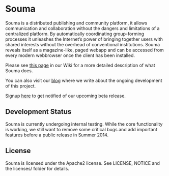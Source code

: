 # Souma


Souma is a distributed publishing and community platform, it allows communication and collaboration without the dangers and limitations of a centralized platform. By automatically coordinating group-forming processes it unleashes the Internet’s power of bringing together users with shared interests without the overhead of conventional institutions. Souma reveals itself as a magazine-like, paged webapp and can be accessed from every modern webbrowser once the client has been installed.

Please see [this page](https://github.com/ciex/souma/wiki/Souma-App-Overview) in our Wiki for a more detailed description of what Souma does.

You can also visit our [blog](http://blog.souma.io/) where we write about the ongoing development of this project.

Signup [here](http://eepurl.com/TW041) to get notified of our upcoming beta release.

## Development Status

Souma is currently undergoing internal testing. While the core functionality is working, we still want to remove some critical bugs and add important features before a public release in Summer 2014. 

## License

Souma is licensed under the Apache2 license. See LICENSE, NOTICE and the licenses/ folder for details.
